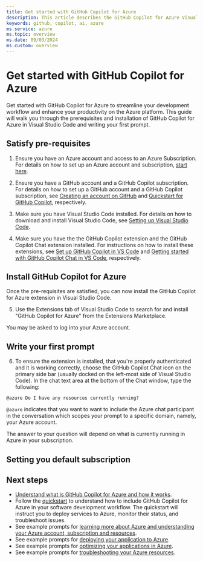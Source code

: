 ```yaml
---
title: Get started with GitHub Copilot for Azure
description: This article describes the GitHub Copilot for Azure Visual Studio Code extension, the requirements, and installation procedure.
keywords: github, copilot, ai, azure
ms.service: azure
ms.topic: overview
ms.date: 09/03/2024
ms.custom: overview
---
```


# Get started with GitHub Copilot for Azure

Get started with GitHub Copilot for Azure to streamline your development workflow and enhance your productivity on the Azure platform. This guide will walk you through the prerequisites and installation of GitHub Copilot for Azure in Visual Studio Code and writing your first prompt.

## Satisfy pre-requisites 

1. Ensure you have an Azure account and access to an Azure Subscription. For details on how to set up an Azure account and subscription, [start here](https://azure.microsoft.com/pricing/purchase-options/azure-account).

2. Ensure you have a GitHub account and a GitHub Copilot subscription. For details on how to set up a GitHub account and a GitHub Copilot subscription, see [Creating an account on GitHub](https://docs.github.com/en/get-started/start-your-journey/creating-an-account-on-github) and [Quickstart for GitHub Copilot](https://docs.github.com/en/copilot/quickstart), respectively.

3. Make sure you have Visual Studio Code installed. For details on how to download and install Visual Studio Code, see [Setting up Visual Studio Code](https://code.visualstudio.com/docs/setup/setup-overview).

4. Make sure you have the the GitHub Copilot extension and the GitHub Copilot Chat extension installed. For instructions on how to install these extensions, see [Set up GitHub Copilot in VS Code](https://code.visualstudio.com/docs/copilot/setup) and [Getting started with GitHub Copilot Chat in VS Code](https://code.visualstudio.com/docs/copilot/getting-started-chat), respectively.

## Install GitHub Copilot for Azure

Once the pre-requisites are satisfied, you can now install the GitHub Copilot for Azure extension in Visual Studio Code.

5. Use the Extensions tab of Visual Studio Code to search for and install "GitHub Copilot for Azure" from the Extensions Marketplace.

You may be asked to log into your Azure account.

## Write your first prompt

6. To ensure the extension is installed, that you're properly authenticated and it is working correctly, choose the GitHub Copilot Chat icon on the primary side bar (usually docked on the left-most side of Visual Studio Code). In the chat text area at the bottom of the Chat window, type the following:

```
@azure Do I have any resources currently running?
```

`@azure` indicates that you want to want to include the Azure chat participant in the conversation which scopes your prompt to a specific domain, namely, your Azure account.

The answer to your question will depend on what is currently running in Azure in your subscription. 

## Setting you default subscription



## Next steps

- [Understand what is GitHub Copilot for Azure and how it works](introduction.md).
- Follow the [quickstart](quickstart-build-deploy-applications.md) to understand how to include GitHub Copilot for Azure in your software development workflow. The quickstart will instruct you to deploy services to Azure, monitor their status, and troubleshoot issues.
- See example prompts for [learning more about Azure and understanding your Azure account, subscription and resources](learn-examples.md).
- See example prompts for [deploying your application to Azure](deploy-examples.md).
- See example prompts for [optimizing your applications in Azure](optimize-examples.md).
- See example prompts for [troubleshooting your Azure resources](troubleshoot-examples.md).